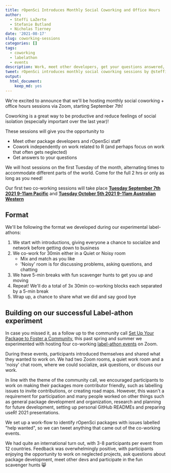 ```yaml
---
title: rOpenSci Introduces Monthly Social Coworking and Office Hours
author:
  - Steffi LaZerte
  - Stefanie Butland
  - Nicholas Tierney
date: '2021-08-17'
slug: coworking-sessions
categories: []
tags:
  - coworking
  - labelathon
  - events
description: Work, meet other developers, get your questions answered, and/or socialize!
tweet: rOpenSci introduces monthly social coworking sessions by @steffilazerte, @StefanieButland, and @nj_tierney!
output:
  html_document:
    keep_md: yes
---
```


We're excited to announce that we'll be hosting monthly social coworking + office hours sessions via Zoom, starting September 7th!

Coworking is a great way to be productive and reduce feelings of social isolation (especially important over the last year)!

These sessions will give you the opportunity to 

- Meet other package developers and rOpenSci staff
- Cowork independently on work related to R (and perhaps focus on work that often gets neglected)
- Get answers to your questions

We will host sessions on the first Tuesday of the month, alternating times to accommodate different parts of the world. 
Come for the full 2 hrs or only as long as you need!

Our first two co-working sessions will take place **[Tuesday September 7th 2021 9-11am Pacific](/events/coworking-2021-09/)** and **[Tuesday October 5th 2021 9-11am Australian Western](/events/coworking-2021-10/)**

## Format

We'll be following the format we developed during our experimental label-athons: 

1. We start with introductions, giving everyone a chance to socialize and network before getting down to business
2. We co-work for 30min either in a Quiet or Noisy room
    - Mix and match as you like
    - 'Noisy' room is for discussing problems, asking questions, and chatting 
3. We have 5-min breaks with fun scavenger hunts to get you up and moving
4. Repeat! We'll do a total of 3x 30min co-working blocks each separated by a 5-min break
5. Wrap up, a chance to share what we did and say good bye


## Building on our successful Label-athon experiment

In case you missed it, as a follow up to the community call [Set Up Your Package to Foster a Community](commcalls/apr2021-pkg-community/), 
this past spring and summer we experimented with hosting four co-working 
[label-athon events](/events/labelathon02/) on Zoom. 

During these events, participants introduced themselves and shared what they wanted to work on. 
We had two Zoom rooms, a quiet work room and a 'noisy' chat room, where we could socialize, ask questions, or discuss our work.

In line with the theme of the community call, we encouraged participants to work on making their packages more contributor friendly, such as labelling issues to invite contributions, or creating road maps. 
However, this wasn't a requirement for participation and many people worked on other things such as general package development and organization, research and planning for future development, setting up personal GitHub READMEs and preparing useR! 2021 presentations. 

We set up a work-flow to identify rOpenSci packages with issues labelled "help wanted", so we can tweet anything that came out of the co-working events. 

We had quite an international turn out, with 3-8 participants per event from 12 countries. 
Feedback was overwhelmingly positive, with participants enjoying the opportunity to work on neglected projects, ask questions about package development, meet other devs and participate in the fun scavenger hunts 😸
